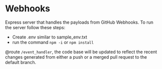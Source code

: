 # Webhooks

Express server that handles the payloads from GitHub Webhooks. To run the server follow these steps: <ul> <li>Create .env similar to sample_env.txt</li> <li>run the command ``` npm -i ``` or ``` npm install ```</li> </ul>
@route ```/event_handler```, the code base will be updated to reflect the recent changes generated from either a push or a merged pull request to the default branch.   
